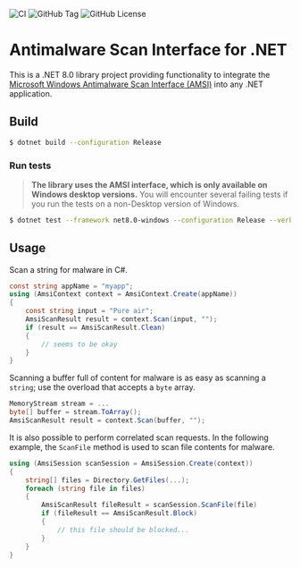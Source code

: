 ![CI](https://github.com/matzefriedrich/amsi/actions/workflows/dotnet.yml/badge.svg)
![GitHub Tag](https://img.shields.io/github/v/tag/matzefriedrich/amsi)
![GitHub License](https://img.shields.io/github/license/matzefriedrich/amsi)


# Antimalware Scan Interface for .NET

This is a .NET 8.0 library project providing functionality to integrate the [Microsoft Windows Antimalware Scan Interface (AMSI)](https://learn.microsoft.com/en-us/windows/win32/amsi/antimalware-scan-interface-portal?redirectedfrom=MSDN) into any .NET application.

## Build

```sh
$ dotnet build --configuration Release
```

### Run tests

> **The library uses the AMSI interface, which is only available on Windows desktop versions.** You will encounter several failing tests if you run the tests on a non-Desktop version of Windows.

```sh
$ dotnet test --framework net8.0-windows --configuration Release --verbosity normal
```


## Usage

Scan a string for malware in C#.

```csharp
const string appName = "myapp";
using (AmsiContext context = AmsiContext.Create(appName))
{
    const string input = "Pure air";
    AmsiScanResult result = context.Scan(input, "");
    if (result == AmsiScanResult.Clean)
    {
        // seems to be okay
    }
}
```

Scanning a buffer full of content for malware is as easy as scanning a `string`; use the overload that accepts a `byte` array.

```csharp
MemoryStream stream = ...
byte[] buffer = stream.ToArray();
AmsiScanResult result = context.Scan(buffer, "");
```

It is also possible to perform correlated scan requests. In the following example, the `ScanFile` method is used to scan file contents for malware.

```csharp
using (AmsiSession scanSession = AmsiSession.Create(context))
{
    string[] files = Directory.GetFiles(...);
    foreach (string file in files)
    {
        AmsiScanResult fileResult = scanSession.ScanFile(file)
        if (fileResult == AmsiScanResult.Block)
        {
            // this file should be blocked...
        }
    }
}
```